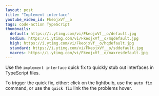 ```yaml
---
layout: post
title: "Implement interface"
youtube_video_id: FkeojxVf__o
tags: code-action TypeScript
thumbnails:
  default: https://i.ytimg.com/vi/FkeojxVf__o/default.jpg
  medium: https://i.ytimg.com/vi/FkeojxVf__o/mqdefault.jpg
  high: https://i.ytimg.com/vi/FkeojxVf__o/hqdefault.jpg
  standard: https://i.ytimg.com/vi/FkeojxVf__o/sddefault.jpg
  maxres: https://i.ytimg.com/vi/FkeojxVf__o/maxresdefault.jpg
---
```


Use the `implement interface` quick fix to quickly stub out interfaces in TypeScript files.

To trigger the quick fix, either: click on the lightbulb, use the `auto fix` command, or use the `quick fix` link the the problems hover.
